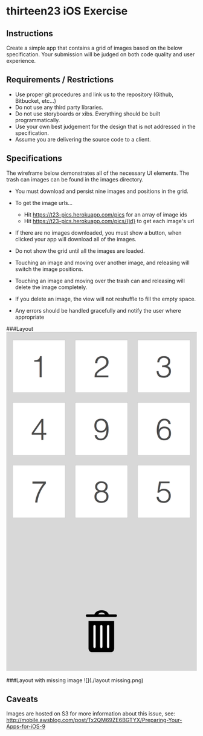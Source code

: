 # thirteen23 iOS Exercise

## Instructions
Create a simple app that contains a grid of images based on the below specification. Your submission will be judged on both code quality and user experience.

## Requirements / Restrictions
- Use proper git procedures and link us to the repository (Github, Bitbucket, etc…)
- Do not use any third party libraries.
- Do not use storyboards or xibs. Everything should be built programmatically.
- Use your own best judgement for the design that is not addressed in the specification.
- Assume you are delivering the source code to a client.

## Specifications
The wireframe below demonstrates all of the necessary UI elements. The trash can images can be found in the images directory.

- You must download and persist nine images and positions in the grid.

- To get the image urls...
    - Hit https://t23-pics.herokuapp.com/pics for an array of image ids
    - Hit https://t23-pics.herokuapp.com/pics/{id} to get each image's
      url
      
- If there are no images downloaded, you must show a button, when clicked your app will download all of the images.
- Do not show the grid until all the images are loaded.
- Touching an image and moving over another image, and releasing will switch the image positions.
- Touching an image and moving over the trash can and releasing will delete the image completely.
- If you delete an image, the view will not reshuffle to fill the empty space.
- Any errors should be handled gracefully and notify the user where appropriate

###Layout
![](./layout.png)

###Layout with missing image
![](./layout missing.png)

## Caveats
Images are hosted on S3 for more information about this issue, see:
http://mobile.awsblog.com/post/Tx2QM69ZE6BGTYX/Preparing-Your-Apps-for-iOS-9


